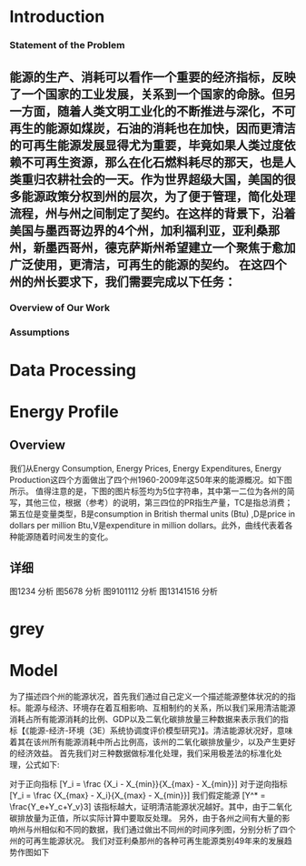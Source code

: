 # Introduction


### Statement of the Problem
能源的生产、消耗可以看作一个重要的经济指标，反映了一个国家的工业发展，关系到一个国家的命脉。但另一方面，随着人类文明工业化的不断推进与深化，不可再生的能源如煤炭，石油的消耗也在加快，因而更清洁的可再生能源发展显得尤为重要，毕竟如果人类过度依赖不可再生资源，那么在化石燃料耗尽的那天，也是人类重归农耕社会的一天。作为世界超级大国，美国的很多能源政策分权到州的层次，为了便于管理，简化处理流程，州与州之间制定了契约。在这样的背景下，沿着美国与墨西哥边界的4个州，加利福利亚，亚利桑那州，新墨西哥州，德克萨斯州希望建立一个聚焦于愈加广泛使用，更清洁，可再生的能源的契约。
在这四个州的州长要求下，我们需要完成以下任务：
- 
<!-- 这篇论文，提供了...模型(方法)分析了各州的能源状况的异同之处，制定了一套标准，并使用了...模型根据此标准制定了2025年和2050年的能源配置。.... -->

### Overview of Our Work

### Assumptions

# Data Processing

# Energy Profile
## Overview
我们从Energy Consumption, Energy Prices, Energy Expenditures, Energy Production这四个方面做出了四个州1960-2009年这50年来的能源概况。如下图所示。
值得注意的是，下图的图片标签均为5位字符串，其中第一二位为各州的简写，其他三位，根据（参考）的说明，第三四位的PR指生产量，TC是指总消费；第五位是变量类型，B是consumption in British thermal units (Btu) ,D是price in dollars per million Btu,V是expenditure in million dollars。此外，曲线代表着各种能源随着时间发生的变化。
## 详细
图1234
分析
图5678
分析
图9101112
分析
图13141516
分析



# grey



# Model
为了描述四个州的能源状况，首先我们通过自己定义一个描述能源整体状况的的指标。能源与经济、环境存在着互相影响、互相制约的关系，所以我们采用清洁能源消耗占所有能源消耗的比例、GDP以及二氧化碳排放量三种数据来表示我们的指标【《能源-经济-环境（3E）系统协调度评价模型研究》】。清洁能源状况好，意味着其在该州所有能源消耗中所占比例高，该州的二氧化碳排放量少，以及产生更好的经济效益。
首先我们对三种数据做标准化处理，我们采用极差法的标准化处理，公式如下:

对于正向指标
\[Y_i = \frac {X_i - X_{min}}{X_{max} - X_{min}}\]
对于逆向指标
\[Y_i = \frac {X_{max} - X_i}{X_{max} - X_{min}}\]
我们假定能源
\[Y^* = \frac{Y_e+Y_c+Y_v}3\]
该指标越大，证明清洁能源状况越好。其中，由于二氧化碳排放量为正值，所以实际计算中要取反处理。
另外，由于各州之间有大量的影响州与州相似和不同的数据，我们通过做出不同州的时间序列图，分别分析了四个州的可再生能源状况。
我们对亚利桑那州的各种可再生能源类别49年来的发展趋势作图如下
